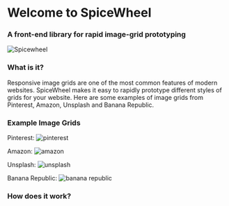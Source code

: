 # Welcome to SpiceWheel
### A front-end library for rapid image-grid prototyping
![Spicewheel](https://res.cloudinary.com/heab4q3lg/image/upload/h_600/v1496022931/spicewheel.jpg)

### What is it?

Responsive image grids are one of the most common features of modern websites. SpiceWheel makes it easy to rapidly prototype different styles of grids for your website. Here are some examples of image grids from Pinterest, Amazon, Unsplash and Banana Republic.
### Example Image Grids

Pinterest:
![pinterest](https://res.cloudinary.com/heab4q3lg/image/upload/h_400/v1496024168/pinterest.png)

Amazon:
![amazon](https://res.cloudinary.com/heab4q3lg/image/upload/h_400/v1496024164/amazon.png)

Unsplash:
![unsplash](https://res.cloudinary.com/heab4q3lg/image/upload/h_400/v1496024167/unsplash.png)

Banana Republic:
![banana republic](https://res.cloudinary.com/heab4q3lg/image/upload/h_400/v1496024167/br.png)

### How does it work?
